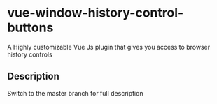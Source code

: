 # vue-window-history-control-buttons
A Highly customizable Vue Js plugin that gives you access to browser history controls

## Description
Switch to the master branch for full description
